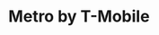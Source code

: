 ---
title: "Metro by T-Mobile"
url: /chicago/metro-by-t-mobile-west-roosevelt-road/
shop: mobile phone
---